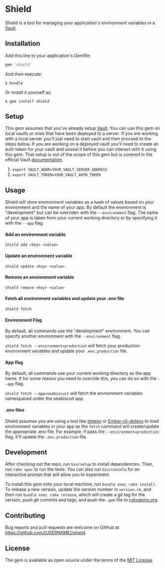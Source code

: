# Shield

Shield is a tool for managing your application's environment variables in a [Vault](https://vaultproject.io/).

## Installation

Add this line to your application's Gemfile:

```ruby
gem 'shield'
```

And then execute:

    $ bundle

Or install it yourself as:

    $ gem install shield

## Setup
This gem assumes that you've already setup [Vault](https://vaultproject.io/).  You can use this gem on local vaults or ones that have been deployed to a server.  If you are working with a local server you'll just need to start vault and then proceed to the steps below. If you are working on a deployed vault you'll need to create an auth token for your vault and unseal it before you can interact with it using this gem.  That setup is out of the scope of this gem but is covered in the official Vault [documentation](https://vaultproject.io/docs/index.html).

1. `export VAULT_ADDR=YOUR_VAULT_SERVER_ADDRESS`
2. `export VAULT_TOKEN=YOUR_VAULT_AUTH_TOKEN`

## Usage
Shield will store environment variables as a hash of values based on your environment and the name of your app.  By default the environment is "development" but can be overriden with the `--environment` flag.  The name of your app is taken from your current working directory or by specifying it with the `--app` flag.

#### Add an environment variable
`shield add <key> <value>`

#### Update an environment variable
`shield update <key> <value>`

#### Remove an environment variable
`shield remove <key> <value>`

#### Fetch all environment variables and update your .env file
`shield fetch`

#### Environment Flag
By default, all commands use the "development" environment.  You can specify another environment with the `--environment` flag.

`shield fetch --environment=production` will fetch your production environment variables and update your `.env.production` file.

#### App flag
By default, all commands use your current working directory as the app name.  If for some reason you need to override this, you can do so with the `--app` flag.

`shield fetch --app=seabiscuit` will fetch the environment variables namespaced under the seabiscuit app.

#### .env files
Shield assumes you are using a tool like [dotenv](https://github.com/bkeepers/dotenv) or [Ember-cli-dotenv](https://github.com/fivetanley/ember-cli-dotenv) to load environment variables in your app as the `fetch` command will create/update the appropriate .env file.  For example, if pass the `--environment=production` flag, it'll update the `.env.production` file.

## Development

After checking out the repo, run `bin/setup` to install dependencies. Then, run `rake spec` to run the tests. You can also run `bin/console` for an interactive prompt that will allow you to experiment.

To install this gem onto your local machine, run `bundle exec rake install`. To release a new version, update the version number in `version.rb`, and then run `bundle exec rake release`, which will create a git tag for the version, push git commits and tags, and push the `.gem` file to [rubygems.org](https://rubygems.org).

## Contributing

Bug reports and pull requests are welcome on GitHub at https://github.com/[USERNAME]/shield.


## License

The gem is available as open source under the terms of the [MIT License](http://opensource.org/licenses/MIT).

